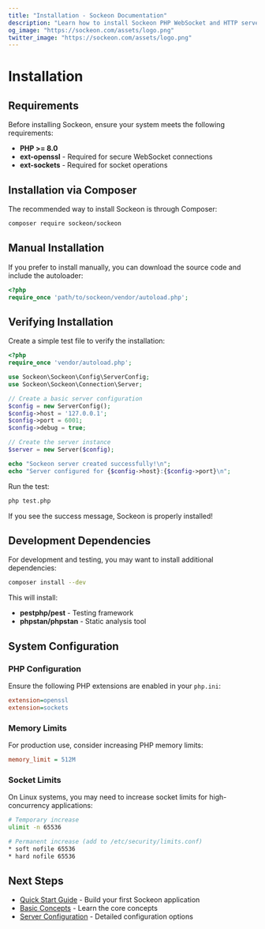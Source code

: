 ```yaml
---
title: "Installation - Sockeon Documentation"
description: "Learn how to install Sockeon PHP WebSocket and HTTP server framework with Composer"
og_image: "https://sockeon.com/assets/logo.png"
twitter_image: "https://sockeon.com/assets/logo.png"
---
```


# Installation

## Requirements

Before installing Sockeon, ensure your system meets the following requirements:

- **PHP >= 8.0**
- **ext-openssl** - Required for secure WebSocket connections
- **ext-sockets** - Required for socket operations

## Installation via Composer

The recommended way to install Sockeon is through Composer:

```bash
composer require sockeon/sockeon
```

## Manual Installation

If you prefer to install manually, you can download the source code and include the autoloader:

```php
<?php
require_once 'path/to/sockeon/vendor/autoload.php';
```

## Verifying Installation

Create a simple test file to verify the installation:

```php
<?php
require_once 'vendor/autoload.php';

use Sockeon\Sockeon\Config\ServerConfig;
use Sockeon\Sockeon\Connection\Server;

// Create a basic server configuration
$config = new ServerConfig();
$config->host = '127.0.0.1';
$config->port = 6001;
$config->debug = true;

// Create the server instance
$server = new Server($config);

echo "Sockeon server created successfully!\n";
echo "Server configured for {$config->host}:{$config->port}\n";
```

Run the test:

```bash
php test.php
```

If you see the success message, Sockeon is properly installed!

## Development Dependencies

For development and testing, you may want to install additional dependencies:

```bash
composer install --dev
```

This will install:
- **pestphp/pest** - Testing framework
- **phpstan/phpstan** - Static analysis tool

## System Configuration

### PHP Configuration

Ensure the following PHP extensions are enabled in your `php.ini`:

```ini
extension=openssl
extension=sockets
```

### Memory Limits

For production use, consider increasing PHP memory limits:

```ini
memory_limit = 512M
```

### Socket Limits

On Linux systems, you may need to increase socket limits for high-concurrency applications:

```bash
# Temporary increase
ulimit -n 65536

# Permanent increase (add to /etc/security/limits.conf)
* soft nofile 65536
* hard nofile 65536
```

## Next Steps

- [Quick Start Guide](getting-started/quick-start.md) - Build your first Sockeon application
- [Basic Concepts](getting-started/basic-concepts.md) - Learn the core concepts
- [Server Configuration](core/server-configuration.md) - Detailed configuration options
